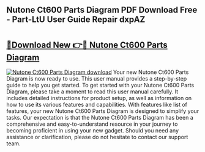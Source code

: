 ## Nutone Ct600 Parts Diagram PDF Download Free - Part-LtU User Guide Repair dxpAZ

# <h2><a href="http://dfsxw4o.blite.top/?on=Nutone+Ct600+Parts+Diagram">🔗Download New 👉🔴 Nutone Ct600 Parts Diagram</a></h2>

[![Nutone Ct600 Parts Diagram download](https://i.imgur.com/lujVjoI.png)](http://dfsxw4o.blite.top/?on=Nutone+Ct600+Parts+Diagram)
Your new Nutone Ct600 Parts Diagram is now ready to use. This user manual provides a step-by-step guide to help you get started. To get started with your Nutone Ct600 Parts Diagram, please take a moment to read this user manual carefully. It includes detailed instructions for product setup, as well as information on how to use its various features and capabilities. With features like list of features, your new Nutone Ct600 Parts Diagram is designed to simplify your tasks. Our expectation is that the Nutone Ct600 Parts Diagram has been a comprehensive and easy-to-understand resource in your journey to becoming proficient in using your new gadget. Should you need any assistance or clarification, please do not hesitate to contact our support team.
